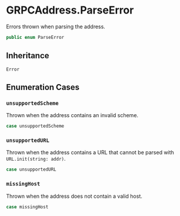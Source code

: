 # GRPCAddress.ParseError

Errors thrown when parsing the address.

``` swift
public enum ParseError
```

## Inheritance

`Error`

## Enumeration Cases

### `unsupportedScheme`

Thrown when the address contains an invalid scheme.

``` swift
case unsupportedScheme
```

### `unsupportedURL`

Thrown when the address contains a URL that cannot be parsed with `URL.init(string:​ addr)`.

``` swift
case unsupportedURL
```

### `missingHost`

Thrown when the address does not contain a valid host.

``` swift
case missingHost
```
